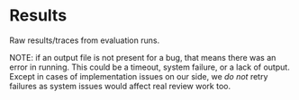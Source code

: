 # Results
Raw results/traces from evaluation runs.

NOTE: if an output file is not present for a bug, that means there was an error in running. This could be a timeout, system failure, or a lack of output. Except in cases of implementation issues on our side, we _do not_ retry failures as system issues would affect real review work too.
